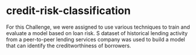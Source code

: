 # credit-risk-classification
For this Challenge, we were assigned to use various techniques to train and evaluate a model based on loan risk. S dataset of historical lending activity from a peer-to-peer lending services company was used to build a model that can identify the creditworthiness of borrowers.
